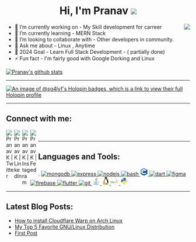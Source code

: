 <h1 align="center"> Hi, I'm Pranav <img src="https://media.giphy.com/media/hvRJCLFzcasrR4ia7z/giphy.gif" width="25px"></h1> <img align="right" src="https://komarev.com/ghpvc/?username=Pranavk-official&color=blueviolet">

<!-- ## Short Description about ME. -->
- 🔭 I’m currently working on - My Skill development for carreer
- 🌱 I’m currently learning - MERN Stack
- 👯 I’m looking to collaborate with - Other developers in community.
- 💬 Ask me about - Linux , Anytime
- 🥅 2024 Goal - Learn Full Stack Development - ( partially done)
- ⚡ Fun fact - I'm fairly good with Google Dorking and Linux

<!-- ❔❔❔❔ means username in below README.md -->
<!-- Also feel free to update second URL to any URL -->
[![Pranav's github stats](https://github-readme-stats.vercel.app/api?username=Pranavk-official&count_private=true&include_all_commits=true&theme=radical)](https://google.com)

---

[![An image of @sg4lyf's Holopin badges, which is a link to view their full Holopin profile](https://holopin.me/sg4lyf)](https://holopin.io/@sg4lyf)

---

## Connect with me: 

[<img align="left" alt="Pranav K | Twitter" width="22px" src="https://raw.githubusercontent.com/rahuldkjain/github-profile-readme-generator/master/src/images/icons/Social/twitter.svg" />][twitter]

[<img align="left" alt="Pranav K | LinkedIn" width="22px" src="https://raw.githubusercontent.com/rahuldkjain/github-profile-readme-generator/master/src/images/icons/Social/linked-in-alt.svg" />][linkedin]

[<img align="left" alt="Pranav K | Instagram" width="22px" src="https://raw.githubusercontent.com/rahuldkjain/github-profile-readme-generator/master/src/images/icons/Social/instagram.svg" />][Instagram]

[<img align="left" alt="Pranav K | Feed" width="22px" src="https://raw.githubusercontent.com/rahuldkjain/github-profile-readme-generator/master/src/images/icons/Social/rss.svg" />][feed]
<br> 

---

## Languages and Tools:

<p align="left">.          
    <a href="https://mongodb.com/" target="_blank" rel="noreferrer"> 
        <img src="https://cdn.jsdelivr.net/gh/devicons/devicon/icons/mongodb/mongodb-original-wordmark.svg" alt='mongodb' width='22px' /> 
    </a> 
    <a href="https://expressjs.com/" target="_blank" rel="noreferrer"> 
        <img src="https://cdn.jsdelivr.net/gh/devicons/devicon/icons/express/express-original-wordmark.svg" alt='express' witdth='22px' height='32px' />
    </a> 
    <a href="https://nodejs.org/" target="_blank" rel="noreferrer">
        <img src="https://cdn.jsdelivr.net/gh/devicons/devicon/icons/nodejs/nodejs-original-wordmark.svg" alt='nodejs' witdth='22px' height='32px' />      
    </a>
    <a href="https://www.gnu.org/software/bash/" target="_blank" rel="noreferrer"> 
        <img src="https://www.vectorlogo.zone/logos/gnu_bash/gnu_bash-icon.svg" alt="bash" width="22px" /> 
    </a> 
    <a href="https://www.cprogramming.com/" target="_blank" rel="noreferrer"> 
        <img src="https://raw.githubusercontent.com/devicons/devicon/master/icons/c/c-original.svg" alt="c" width="22px" /> 
    </a>
    <a href="https://dart.dev" target="_blank" rel="noreferrer"> 
        <img src="https://www.vectorlogo.zone/logos/dartlang/dartlang-icon.svg" alt="dart" width="22px" /> 
    </a> 
    <a href="https://www.figma.com/" target="_blank" rel="noreferrer"> 
        <img src="https://www.vectorlogo.zone/logos/figma/figma-icon.svg" alt="figma" width="22px" /> 
    </a> 
    <a href="https://firebase.google.com/" target="_blank" rel="noreferrer"> 
        <img src="https://www.vectorlogo.zone/logos/firebase/firebase-icon.svg" alt="firebase" width="22px" /> 
    </a> 
    <a href="https://flutter.dev" target="_blank" rel="noreferrer"> 
        <img src="https://www.vectorlogo.zone/logos/flutterio/flutterio-icon.svg" alt="flutter" width="22px" /> 
    </a> 
    <a href="https://git-scm.com/" target="_blank" rel="noreferrer"> 
        <img src="https://www.vectorlogo.zone/logos/git-scm/git-scm-icon.svg" alt="git" width="22px" /> 
    </a> 
    <a href="https://www.java.com" target="_blank" rel="noreferrer"> 
        <img src="https://raw.githubusercontent.com/devicons/devicon/master/icons/java/java-original.svg" alt="java" width="22px" /> 
    </a> 
    <a href="https://www.linux.org/" target="_blank" rel="noreferrer"> 
        <img src="https://raw.githubusercontent.com/devicons/devicon/master/icons/linux/linux-original.svg" alt="linux" width="22px" /> 
    </a> 
    <a href="https://www.mysql.com/" target="_blank" rel="noreferrer"> 
        <img src="https://raw.githubusercontent.com/devicons/devicon/master/icons/mysql/mysql-original-wordmark.svg" alt="mysql" width="22px" /> 
    </a> 
    <a href="https://www.python.org" target="_blank" rel="noreferrer"> 
        <img src="https://raw.githubusercontent.com/devicons/devicon/master/icons/python/python-original.svg" alt="python" width="22px" /> 
    </a> 
</p>


<!-- This section you create this variables that are used above -->
[twitter]: https://twitter.com/Pr4n4vkofficial
[linkedin]: https://www.linkedin.com/in/pranav-k-898022194  
[Instagram]: https://www.instagram.com/shadowgamer_4312
[feed]: https://pranavk-official.tech//rss.xml 


---

<!-- Optional if you have blogs -->
## Latest Blog Posts:  
<!-- BLOG-POST-LIST:START -->
- [How to install Cloudflare Warp on Arch Linux](https://pranavk-official.tech/posts/post-2/)
- [My Top 5 Favorite GNU/Linux Distribution](https://pranavk-official.tech/posts/post-1/)
- [First Post](https://pranavk-official.tech/posts/post-0/)
<!-- BLOG-POST-LIST:END -->
